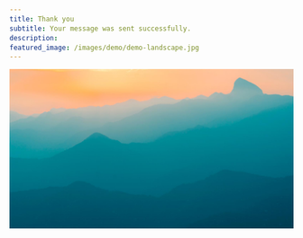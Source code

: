 ```yaml
---
title: Thank you
subtitle: Your message was sent successfully.
description: 
featured_image: /images/demo/demo-landscape.jpg
---
```


![](/images/demo/demo-landscape.jpg)
